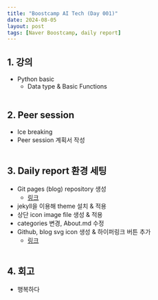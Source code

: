 ```yaml
---
title: "Boostcamp AI Tech (Day 001)"
date: 2024-08-05
layout: post
tags: [Naver Boostcamp, daily report]
---
```


## 1. 강의

* Python basic
  * Data type & Basic Functions
<br><br>
		
## 2. Peer session

* Ice breaking
* Peer session 계획서 작성
<br><br>
	
## 3. Daily report 환경 세팅

* Git pages (blog) repository 생성
	- [링크](https://github.com/philgineer/philgineer.github.io)
* jekyll을 이용해 theme 설치 & 적용
* 상단 icon image file 생성 & 적용
* categories 변경, About.md 수정
* Github, blog svg icon 생성 & 하이퍼링크 버튼 추가
	- [링크](https://github.com/philgineer/philgineer.github.io/tree/main/assets)
<br><br>

## 4. 회고

* 행복하다
<br><br>

<br><br>
